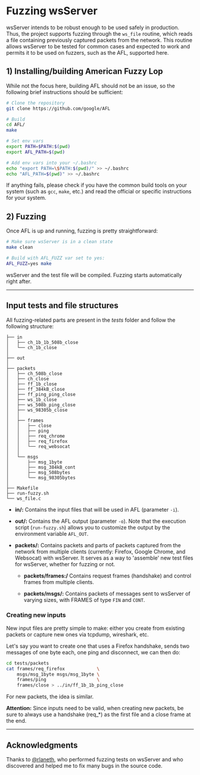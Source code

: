 # Fuzzing wsServer
wsServer intends to be robust enough to be used safely in production. Thus,
the project supports fuzzing through the `ws_file` routine, which reads a file
containing previously captured packets from the network. This routine allows
wsServer to be tested for common cases and expected to work and permits it to
be used on fuzzers, such as the AFL, supported here.

## 1) Installing/building American Fuzzy Lop
While not the focus here, building AFL should not be an issue, so the
following brief instructions should be sufficient:

```bash
# Clone the repository
git clone https://github.com/google/AFL

# Build
cd AFL/
make

# Set env vars
export PATH=$PATH:$(pwd)
export AFL_PATH=$(pwd)

# Add env vars into your ~/.bashrc
echo "export PATH=\$PATH:$(pwd)/" >> ~/.bashrc
echo "AFL_PATH=$(pwd)" >> ~/.bashrc
```
If anything fails, please check if you have the common build tools on your
system (such as `gcc`, `make`, etc.) and read the official or specific
instructions for your system.

## 2) Fuzzing
Once AFL is up and running, fuzzing is pretty straightforward:

```bash
# Make sure wsServer is in a clean state
make clean

# Build with AFL_FUZZ var set to yes:
AFL_FUZZ=yes make
```

wsServer and the test file will be compiled. Fuzzing starts automatically
right after.

---

## Input tests and file structures
All fuzzing-related parts are present in the _tests_ folder and follow the
following structure:

```text
├── in
│   ├── ch_1b_1b_508b_close
│   └── ch_1b_close
│
├── out
│
├── packets
│   ├── ch_508b_close
│   ├── ch_close
│   ├── ff_1b_close
│   ├── ff_384kB_close
│   ├── ff_ping_ping_close
│   ├── ws_1b_close
│   ├── ws_508b_ping_close
│   ├── ws_98305b_close
│   │
│   ├── frames
│   │   ├── close
│   │   ├── ping
│   │   ├── req_chrome
│   │   ├── req_firefox
│   │   └── req_websocat
│   │
│   └── msgs
│       ├── msg_1byte
│       ├── msg_384kB_cont
│       ├── msg_508bytes
│       └── msg_98305bytes
│
├── Makefile
├── run-fuzzy.sh
└── ws_file.c
```

- **in/:**
Contains the input files that will be used in AFL (parameter `-i`).

- **out/:**
Contains the AFL output (parameter `-o`). Note that the execution script
(`run-fuzzy.sh`) allows you to customize the output by the environment variable
`AFL_OUT`.

- **packets/:**
Contains packets and parts of packets captured from the network from multiple
clients (currently: Firefox, Google Chrome, and Websocat) with wsServer. It
serves as a way to 'assemble' new test files for wsServer, whether for fuzzing
or not.

  - **packets/frames:/**
Contains request frames (handshake) and control frames from multiple clients.

  - **packets/msgs/:**
Contains packets of messages sent to wsServer of varying sizes, with FRAMES of
type `FIN` and `CONT`.

### Creating new inputs
New input files are pretty simple to make: either you create from existing
packets or capture new ones via tcpdump, wireshark, etc.

Let's say you want to create one that uses a Firefox handshake, sends two messages
of one byte each, one ping and disconnect, we can then do:
```bash
cd tests/packets
cat frames/req_firefox            \
	msgs/msg_1byte msgs/msg_1byte \
	frames/ping                   \
	frames/close > ../in/ff_1b_1b_ping_close
```

For new packets, the idea is similar.

**Attention:** Since inputs need to be valid, when creating new packets, be
sure to always use a handshake (req_*) as the first file and a close frame
at the end.

---

## Acknowledgments
Thanks to [@rlaneth](https://github.com/rlaneth), who performed fuzzing
tests on wsServer and who discovered and helped me to fix many bugs in the
source code.
